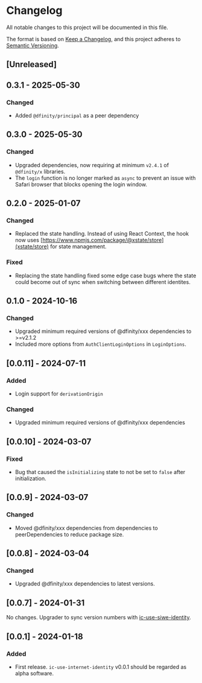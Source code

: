 # Changelog

All notable changes to this project will be documented in this file.

The format is based on [Keep a Changelog](https://keepachangelog.com/en/1.0.0/),
and this project adheres to [Semantic Versioning](https://semver.org/spec/v2.0.0.html).

## [Unreleased]

## 0.3.1 - 2025-05-30

### Changed

- Added `@dfinity/principal` as a peer dependency

## 0.3.0 - 2025-05-30

### Changed

- Upgraded dependencies, now requiring at minimum `v2.4.1` of `@dfinity/x` libraries.
- The `login` function is no longer marked as `async` to prevent an issue with Safari browser that blocks opening the login window.

## 0.2.0 - 2025-01-07

### Changed

- Replaced the state handling. Instead of using React Context, the hook now uses [https://www.npmjs.com/package/@xstate/store](xstate/store) for state management.

### Fixed

- Replacing the state handling fixed some edge case bugs where the state could become out of sync when switching between different identites.

## 0.1.0 - 2024-10-16

### Changed

- Upgraded minimum required versions of @dfinity/xxx dependencies to >=v2.1.2
- Included more options from `AuthClientLoginOptions` in `LoginOptions`.

## [0.0.11] - 2024-07-11

### Added

- Login support for `derivationOrigin`

### Changed

- Upgraded minimum required versions of @dfinity/xxx dependencies

## [0.0.10] - 2024-03-07

### Fixed

- Bug that caused the `isInitializing` state to not be set to `false` after initialization.

## [0.0.9] - 2024-03-07

### Changed

- Moved @dfinity/xxx dependencies from dependencies to peerDependencies to reduce package size.

## [0.0.8] - 2024-03-04

### Changed

- Upgraded @dfinity/xxx dependencies to latest versions.

## [0.0.7] - 2024-01-31

No changes. Upgrader to sync version numbers with [ic-use-siwe-identity](https://github.com/kristoferlund/ic-siwe/tree/main/packages/ic-use-siwe-identity).

## [0.0.1] - 2024-01-18

### Added

- First release. `ic-use-internet-identity` v0.0.1 should be regarded as alpha software.
